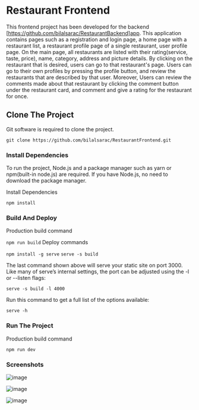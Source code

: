 # Restaurant Frontend

This frontend project has been developed for the backend [https://github.com/bilalsarac/RestaurantBackend]app. This application contains pages such as a registration and login page, a home page with a restaurant list, a restaurant profile page of a single restaurant, user profile page. On the main page, all restaurants are listed with their rating(service, taste, price), name, category, address and picture details. By clicking on the restaurant that is desired, users can go to that restaurant's page. Users can go to their own profiles by pressing the profile button, and review the restaurants that are described by that user. Moreover, Users can review the comments made about that restaurant by clicking the comment button under the restaurant card, and comment and give a rating for the restaurant for once. 


## Clone The Project

Git software is required to clone the project.

`git clone https://github.com/bilalsarac/RestaurantFrontend.git`

### Install Dependencies

To run the project, Node.js and a package manager such as yarn or npm(built-in node.js) are required. If you have Node.js, no need to download the package manager.

Install Dependencies

`npm install`

### Build And Deploy

Production build command

`npm run build`
Deploy commands

`npm install -g serve`
`serve -s build`

The last command shown above will serve your static site on port 3000. Like many of serve’s internal settings, the port can be adjusted using the -l or --listen flags:

`serve -s build -l 4000`

Run this command to get a full list of the options available:

`serve -h`

### Run The Project
Production build command

`npm run dev`

### Screenshots
![image](https://github.com/bilalsarac/RestaurantFrontend/assets/80422331/1659ee43-588f-442b-a81f-6caab439f8e1)

![image](https://github.com/bilalsarac/RestaurantFrontend/assets/80422331/9e7fbd52-f073-42b5-816b-1a5eafc01a02)

![image](https://github.com/bilalsarac/RestaurantFrontend/assets/80422331/4d8b5d4d-29e8-4255-bc85-220b591aec10)





